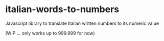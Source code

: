 # italian-words-to-numbers
Javascript library to translate Italian written numbers to its numeric value

(WIP ... only works up to 999.999 for now)
